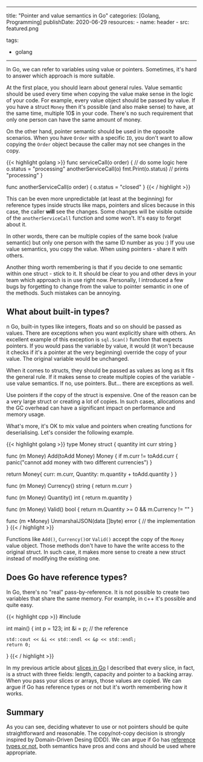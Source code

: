 
---
title: "Pointer and value semantics in Go"
categories: [Golang, Programming]
publishDate: 2020-06-29
resources:
    - name: header
    - src: featured.png

tags:
 - golang
---

In Go, we can refer to variables using value or pointers. Sometimes, it's hard to answer which approach is more suitable.

At the first place, you should learn about general rules. Value semantic should be used every time when copying the value make sense in the logic of your code. For example, every value object should be passed by value. If you have a struct `Money` then it's possible (and also make sense) to have, at the same time, multiple 10$ in your code. There's no such requirement that only one person can have the same amount of money.

On the other hand, pointer semantic should be used in the opposite scenarios. When you have `Order` with a specific `ID`, you don't want to allow copying the `Order` object because the caller may not see changes in the copy.


{{< highlight golang >}}
func serviceCall(o order) {
    // do some logic here
    o.status = "processing"
    anotherServiceCall(o)
        fmt.Print(o.status) // prints "processing"
}

func anotherServiceCall(o order) {
    o.status = "closed"
}
{{< / highlight >}}

This can be even more unpredictable (at least at the beginning) for reference types inside structs like maps, pointers and slices because in this case, the caller **will** see the changes. Some changes will be visible outside of the `anotherServiceCall` function and some won't. It's easy to forget about it.

In other words, there can be multiple copies of the same book (value semantic) but only one person with the same ID number as you :) If you use value semantics, you copy the value. When using pointers - share it with others.

Another thing worth remembering is that if you decide to one semantic within one struct - stick to it. It should be clear to you and other devs in your team which approach is in use right now. Personally, I introduced a few bugs by forgetting to change from the value to pointer semantic in one of the methods. Such mistakes can be annoying.

## What about built-in types?

n Go, built-in types like integers, floats and so on should be passed as values. There are exceptions when you want explicitly share with others. An excellent example of this exception is `sql.Scan()` function that expects pointers. If you would pass the variable by value, it would (it won't because it checks if it's a pointer at the very beginning) override the copy of your value. The original variable would be unchanged.

When it comes to structs, they should be passed as values as long as it fits the general rule. If it makes sense to create multiple copies of the variable - use value semantics. If no, use pointers. But... there are exceptions as well.

Use pointers if the copy of the struct is expensive. One of the reason can be a very large struct or creating a lot of copies. In such cases, allocations and the GC overhead can have a significant impact on performance and memory usage.

What's more, it's OK to mix value and pointers when creating functions for deserialising. Let's consider the following example.


{{< highlight golang >}}
type Money struct {
  quantity int
	curr string
}

func (m Money) Add(toAdd Money) Money {
	if m.curr != toAdd.curr {
		panic("cannot add money with two different currencies")
  }

  return Money{
		curr: m.curr,
		Quantity: m.quantity + toAdd.quantity
	}
}

func (m Money) Currency() string {
	return m.curr
}

func (m Money) Quantity() int {
	return m.quantity
}

func (m Money) Valid() bool {
	return m.Quantity >= 0 && m.Currency != ""
}

func (m *Money) UnmarshalJSON(data []byte) error {
    // the implementation
}
{{< / highlight >}}

Functions like `Add()`, `Currency()`or `Valid()` accept the copy of the `Money` value object. Those methods don't have to have the write access to the original struct. In such case, it makes more sense to create a new struct instead of modifying the existing one.

## Does Go have reference types?

In Go, there's no "real" pass-by-reference. It is not possible to create two variables that share the same memory. For example, in c++ it's possible and quite easy.

{{< highlight cpp >}}
#include <iostream>

int main() {
    int p = 123;
    int &i = p; // the reference
    
    std::cout << &i << std::endl << &p << std::endl;
    return 0;
}
{{< / highlight >}}

In my previous article about [slices in Go](https://developer20.com/what-you-should-know-about-go-slices/) I described that every slice, in fact, is a struct with three fields: length, capacity and pointer to a backing array. When you pass your slices or arrays, those values are copied. We can argue if Go has reference types or not but it's worth remembering how it works.

## Summary

As you can see, deciding whatever to use or not pointers should be quite straightforward and reasonable. The copy/not-copy decision is strongly inspired by Domain-Driven Desing (DDD). We can argue if Go has [reference types or not](https://github.com/go101/go101/wiki/About-the-terminology-%22reference-type%22-in-Go), both semantics have pros and cons and should be used where appropriate.
